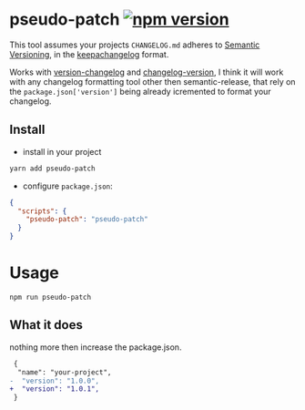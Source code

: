 # pseudo-patch [![npm version](https://badge.fury.io/js/pseudo-patch.svg)](https://badge.fury.io/js/pseudo-patch)

This tool assumes your projects `CHANGELOG.md` adheres to [Semantic Versioning](http://semver.org/), in the [keepachangelog](http://keepachangelog.com/) format.

Works with  [version-changelog](https://www.npmjs.com/package/version-changelog) and [changelog-version](https://www.npmjs.com/package/changelog-version), I think it will work with any changelog formatting tool other then semantic-release, that rely on the `package.json['version']` being already icremented to format your changelog.

## Install

- install in your project
```bash
yarn add pseudo-patch
```

- configure `package.json`:
```json
{
  "scripts": {
    "pseudo-patch": "pseudo-patch"
  }
}
```

# Usage

```
npm run pseudo-patch
```

## What it does

nothing more then increase the package.json.
 ```diff
  {
   "name": "your-project",
-  "version": "1.0.0",
+  "version": "1.0.1",
  }
 ```